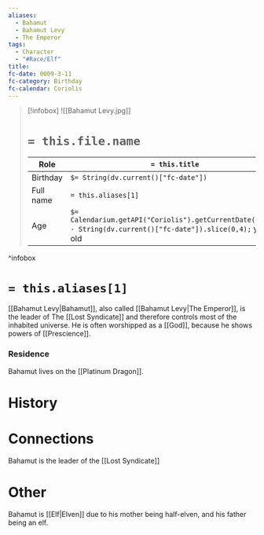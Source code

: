 ```yaml
---
aliases:
  - Bahamut
  - Bahamut Levy
  - The Emperor
tags:
  - Character
  - "#Race/Elf"
title: 
fc-date: 0009-3-11
fc-category: Birthday
fc-calendar: Coriolis
---
```

> [!infobox]
> ![[Bahamut Levy.jpg]]
> # `= this.file.name`
> | Role | `= this.title` |
> | ---- | ---- |
> | Birthday | `$= String(dv.current()["fc-date"])` |
> | Full name | `= this.aliases[1]`|
> | Age | `$= Calendarium.getAPI("Coriolis").getCurrentDate().year - String(dv.current()["fc-date"]).slice(0,4);` years old|
^infobox
# `= this.aliases[1]`
[[Bahamut Levy|Bahamut]], also called [[Bahamut Levy|The Emperor]], is the leader of The [[Lost Syndicate]] and therefore controls most of the inhabited universe. He is often worshipped as a [[God]], because he shows powers of [[Prescience]].
### Residence
Bahamut lives on the [[Platinum Dragon]].
# History
# Connections
Bahamut is the leader of the [[Lost Syndicate]]
# Other
Bahamut is [[Elf|Elven]] due to his mother being half-elven, and his father being an elf.
